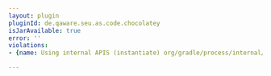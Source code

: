 ```yaml
---
layout: plugin
pluginId: de.qaware.seu.as.code.chocolatey
isJarAvailable: true
error: ''
violations:
- {name: Using internal APIS (instantiate) org/gradle/process/internal/ExecAction}

---
```

